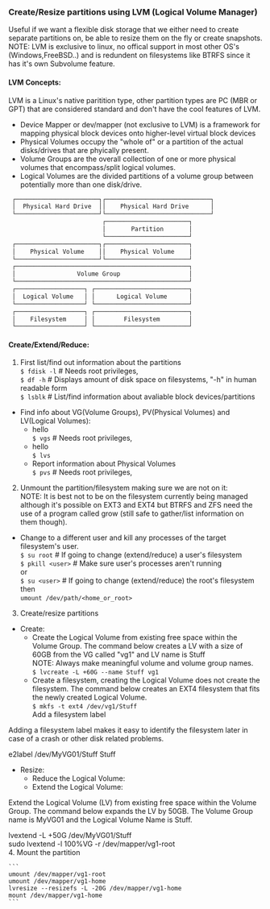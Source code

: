 ### Create/Resize partitions using LVM (Logical Volume Manager)
  Useful if we want a flexible disk storage that we either need to create separate partitions on, be able to resize them on the fly or create snapshots.  
  NOTE: LVM is exclusive to linux, no offical support in most other OS's (Windows,FreeBSD..) and is redundent on filesystems like BTRFS since it has it's own Subvolume feature.
#### LVM Concepts:  
  LVM is a Linux's native paritition type, other partition types are PC (MBR or GPT) that are considered standard and don't have the cool features of LVM.
  - Device Mapper or dev/mapper (not exclusive to LVM) is a framework for mapping physical block devices onto higher-level virtual block devices
  - Physical Volumes occupy the "whole of" or a partition of the actual disks/drives that are phyically present.  
  - Volume Groups are the overall collection of one or more physical volumes that encompass/split logical volumes.  
  - Logical Volumes are the divided partitions of a volume group between potentially more than one disk/drive.  
  ```bash  
   ┌───────────────────────┐┌─────────────────────────────┐
   │  Physical Hard Drive  ││    Physical Hard Drive      │
   └───────────────────────┘└─────────────────────────────┘
                            ┌───────────────────────┐
                            │       Partition       │
                            └───────────────────────┘
   ┌───────────────────────┐┌───────────────────────┐
   │    Physical Volume    ││    Physical Volume    │
   └───────────────────────┘└───────────────────────┘
   ┌────────────────────────────────────────────────┐
   │                 Volume Group                   │
   └────────────────────────────────────────────────┘
   ┌───────────────────┐ ┌──────────────────────────┐
   │  Logical Volume   │ │      Logical Volume      │
   └───────────────────┘ └──────────────────────────┘
   ┌───────────────────┐ ┌──────────────────────────┐
   │    Filesystem     │ │        Filesystem        │
   └───────────────────┘ └──────────────────────────┘
  ```
#### Create/Extend/Reduce:
  1. First list/find out information about the partitions  
  `$ fdisk -l` # Needs root privileges,  
  `$ df -h` # Displays amount of disk space on filesystems, "-h" in human readable form  
  `$ lsblk` # List/find information about avaliable block devices/partitions
  - Find info about VG(Volume Groups), PV(Physical Volumes) and LV(Logical Volumes):  
      - hello  
      `$ vgs` # Needs root privileges,  
      - hello  
      `$ lvs`
      - Report information about Physical Volumes  
      `$ pvs` # Needs root privileges,

  2. Unmount the partition/filesystem making sure we are not on it:  
  NOTE: It is best not to be on the filesystem currently being managed although it's possible on EXT3 and EXT4 but BTRFS and ZFS need the use of a program called grow (still safe to gather/list information on them though).  
  - Change to a different user and kill any processes of the target filesystem's user.  
  `$ su root` # If going to change (extend/reduce) a user's filesystem  
  `$ pkill <user>` # Make sure user's processes aren't running  
  or  
  `$ su <user>` # If going to change (extend/reduce) the root's filesystem  
  then  
  `umount /dev/path/<home_or_root>`  

  3. Create/resize partitions  
  - Create:  
    - Create the Logical Volume from existing free space within the Volume Group. The command below creates a LV with a size of 60GB from the VG called "vg1" and LV name is Stuff  
    NOTE: Always make meaningful volume and volume group names.  
    `$ lvcreate -L +60G --name Stuff vg1`  
    - Create a filesystem, creating the Logical Volume does not create the filesystem. The command below creates an EXT4 filesystem that fits the newly created Logical Volume.  
    `$ mkfs -t ext4 /dev/vg1/Stuff`  
Add a filesystem label  

Adding a filesystem label makes it easy to identify the filesystem later in case of a crash or other disk related problems.  

e2label /dev/MyVG01/Stuff Stuff  
  - Resize:  
    - Reduce the Logical Volume:  
    - Extend the Logical Volume:  

Extend the Logical Volume (LV) from existing free space within the Volume Group. The command below expands the LV by 50GB. The Volume Group name is MyVG01 and the Logical Volume Name is Stuff.  

lvextend -L +50G /dev/MyVG01/Stuff  
  sudo lvextend -l 100%VG -r /dev/mapper/vg1-root  
  4. Mount the partition  


    ```
    umount /dev/mapper/vg1-root
    umount /dev/mapper/vg1-home
    lvresize --resizefs -L -20G /dev/mapper/vg1-home
    mount /dev/mapper/vg1-home
    ```

